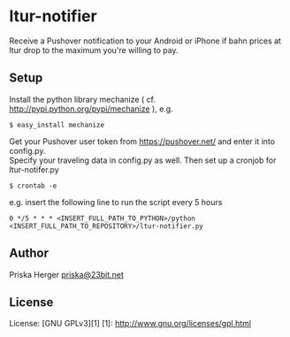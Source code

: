 ltur-notifier
================

Receive a Pushover notification to your Android or iPhone 
if bahn prices at ltur drop to the maximum you're willing to pay.

Setup
-------

Install the python library mechanize ( cf. http://pypi.python.org/pypi/mechanize ), e.g.

    $ easy_install mechanize

Get your Pushover user token from https://pushover.net/ and enter it into config.py.  
Specify your traveling data in config.py as well. Then set up a cronjob for ltur-notifer.py

    $ crontab -e

e.g. insert the following line to run the script every 5 hours
    
    0 */5 * * * <INSERT_FULL_PATH_TO_PYTHON>/python <INSERT_FULL_PATH_TO_REPOSITORY>/ltur-notifier.py


Author
-------
Priska Herger <priska@23bit.net>  

License
-------
License: [GNU GPLv3][1]
[1]: http://www.gnu.org/licenses/gpl.html
